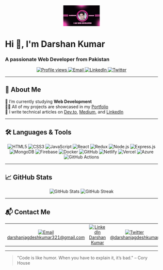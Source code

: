 <!-- Logo & Header -->
<p align="center">
  <img src="https://github.com/RDarshankumar/RDarshanKumar/blob/main/DARSHAN.png" alt="logo" width="120"/>
  <h1>Hi 👋, I'm Darshan Kumar</h1>
  <h3>A passionate Web Developer from Pakistan</h3>
</p>

<div align="center">
  <a href="https://komarev.com/ghpvc/?username=rdarshankumar&color=0e75b6&style=flat-square">
    <img src="https://komarev.com/ghpvc/?username=rdarshankumar&color=0e75b6&style=flat-square" alt="Profile views"/>
  </a>
  <a href="#contact-me">
    <img src="https://img.shields.io/badge/Email-darshanjagdeshkumar321@gmail.com-blue?style=flat-square" alt="Email"/>
  </a>
  <a href="https://www.linkedin.com/in/darshan-kumar-648697299/">
    <img src="https://img.shields.io/badge/LinkedIn-Darshan_Kumar-0A66C2?style=flat-square&logo=linkedin" alt="LinkedIn"/>
  </a>
  <a href="https://twitter.com/darshanjagdeshkumar">
    <img src="https://img.shields.io/badge/Twitter-@darshanjagdeshkumar-1DA1F2?style=flat-square&logo=twitter" alt="Twitter"/>
  </a>
</div>

---

## 🚀 About Me

🔭 I’m currently studying **Web Development**  
👨‍💻 All of my projects are showcased in my [Portfolio](https://shimmering-nougat-eeb51e.netlify.app/)  
📝 I write technical articles on [Dev.to](https://dev.to/darshan_kumar_c9883cffc18), [Medium](https://medium.com/@darshanjagdeshkumar321), and [LinkedIn](https://www.linkedin.com/in/darshan-kumar-648697299/)  

---

## 🛠️ Languages & Tools

<p align="center">
  <!-- Core -->
  <img src="https://img.shields.io/badge/HTML5-E34F26?style=for-the-badge&logo=html5&logoColor=white" alt="HTML5"/>
  <img src="https://img.shields.io/badge/CSS3-1572B6?style=for-the-badge&logo=css3&logoColor=white" alt="CSS3"/>
  <img src="https://img.shields.io/badge/JavaScript-F7DF1E?style=for-the-badge&logo=javascript&logoColor=black" alt="JavaScript"/>

  <!-- Frontend -->
  <img src="https://img.shields.io/badge/React-20232A?style=for-the-badge&logo=react&logoColor=61DAFB" alt="React"/>
  <img src="https://img.shields.io/badge/Redux-764ABC?style=for-the-badge&logo=redux&logoColor=white" alt="Redux"/>

  <!-- Backend -->
  <img src="https://img.shields.io/badge/Node.js-339933?style=for-the-badge&logo=nodedotjs&logoColor=white" alt="Node.js"/>
  <img src="https://img.shields.io/badge/Express.js-000000?style=for-the-badge&logo=express&logoColor=white" alt="Express.js"/>
  <img src="https://img.shields.io/badge/MongoDB-47A248?style=for-the-badge&logo=mongodb&logoColor=white" alt="MongoDB"/>
  <img src="https://img.shields.io/badge/Firebase-FFCA28?style=for-the-badge&logo=firebase&logoColor=black" alt="Firebase"/>

  <!-- DevOps & CI/CD -->
  <img src="https://img.shields.io/badge/Docker-2496ED?style=for-the-badge&logo=docker&logoColor=white" alt="Docker"/>
  <img src="https://img.shields.io/badge/GitHub-A2AAAD?style=for-the-badge&logo=github&logoColor=white" alt="GitHub"/>
  <img src="https://img.shields.io/badge/Netlify-00C7B7?style=for-the-badge&logo=netlify&logoColor=white" alt="Netlify"/>
  <img src="https://img.shields.io/badge/Vercel-000000?style=for-the-badge&logo=vercel&logoColor=white" alt="Vercel"/>
  <img src="https://img.shields.io/badge/Azure-0089D6?style=for-the-badge&logo=microsoftazure&logoColor=white" alt="Azure"/>
  <img src="https://img.shields.io/badge/GitHub_Actions-2088FF?style=for-the-badge&logo=githubactions&logoColor=white" alt="GitHub Actions"/>
</p>

---

## 📈 GitHub Stats

<p align="center">
  <img src="https://github-readme-stats.vercel.app/api?username=rdarshankumar&show_icons=true&theme=dark&hide_border=true" alt="GitHub Stats"/>
  <img src="https://github-readme-streak-stats.herokuapp.com/?user=rdarshankumar&theme=dark&hide_border=true" alt="GitHub Streak"/>
</p>

---

## 📬 Contact Me <a name="contact-me"></a>

<table>
  <tr>
    <td align="center"><a href="mailto:darshanjagdeshkumar321@gmail.com"><img src="https://img.shields.io/badge/Email-%20?style=for-the-badge&logo=gmail&logoColor=white" alt="Email"/><br/>darshanjagdeshkumar321@gmail.com</a></td>
    <td align="center"><a href="https://www.linkedin.com/in/darshan-kumar-648697299/"><img src="https://img.shields.io/badge/LinkedIn-%20?style=for-the-badge&logo=linkedin&logoColor=white" alt="LinkedIn"/><br/>Darshan Kumar</a></td>
    <td align="center"><a href="https://twitter.com/darshanjagdeshkumar"><img src="https://img.shields.io/badge/Twitter-%20?style=for-the-badge&logo=twitter&logoColor=white" alt="Twitter"/><br/>@darshanjagdeshkumar</a></td>
    <td align="center"><a href="https://dev.to/darshan_kumar_c9883cffc18"><img src="https://img.shields.io/badge/Dev.to-%20?style=for-the-badge&logo=devdotto&logoColor=white" alt="Dev.to"/><br/>darshan_kumar</a></td>
    <td align="center"><a href="https://medium.com/@darshanjagdeshkumar321"><img src="https://img.shields.io/badge/Medium-%20?style=for-the-badge&logo=medium&logoColor=white" alt="Medium"/><br/>@darshanjagdeshkumar321</a></td>
  </tr>
</table>

---

> "Code is like humor. When you have to explain it, it’s bad." – Cory House
